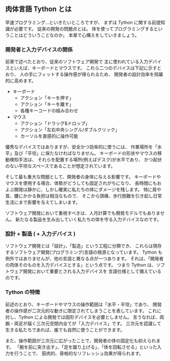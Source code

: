 ## 肉体言語 Tython とは

早速プログラミング…といきたいところですが、
まずは Tython に関する前提知識が必要です。
従来の開発の問題点とは。
体を使ってプログラミングするということはどういうことなのか。
本章で心構えをしていきましょう。

### 開発者と入力デバイスの関係

前章で述べたとおり、従来のソフトウェア開発で
主に使われている入力デバイスといえば、キーボードとマウスです。
これら二つのデバイスは下記に示すとおり、
人の手にフィットする操作感が得られるため、
開発者の設計効率を飛躍的に高めます。

- キーボード
    - アクション「キーを押す」
    - アクション「キーを離す」
    - 各種キーコードの組み合わせ
- マウス
    - アクション「ドラッグ&ドロップ」
    - アクション「左右中央シングル/ダブルクリック」
    - カーソルを直感的に操作可能

優秀なデバイスではありますが、安全かつ効率的に使うには、
作業場所を「水平」及び「平坦」に保たなければなりません。
キーボードの形状やマウスの移動検知手法は、
それらを配置する場所(例えばデスク)が水平であり、
かつ起伏のない平坦なスペースであることが想定されています。

そして最も重大な問題として、開発者の身体に与える影響です。
キーボードやマウスを使用する場合、体勢がどうしても固定されがちになり、
長時間にもおよぶ開発は静かに、しかし確実に私たちの体にダメージを残します。
特に肩や首、腰にかかる負担は相当なもので、
そこから頭痛、歩行困難を引き起し日常生活にまで影響を与えてしまいます。

ソフトウェア開発において重視すべきは、人月計算でも開発モデルでもありません。
新たなる製品を生み出していく私たちの体を守る入力デバイスなのです。


### 設計 + 製造 ( + 入力デバイス )

ソフトウェア開発とは「設計」、「製造」という工程に分類でき、
これらは現存するソフトウェア開発(プログラミング)言語の根源となっています。
Tython も例外ではありませんが、他の言語と異なる点が一つあります。
それは、「開発者の肉体そのものを入力デバイスとする」という点です。
つまり Tython は、ソフトウェア開発において重要とされる入力デバイスを
言語仕様として備えているのです。

### Tython の特徴

前述のとおり、キーボードやマウスの操作範囲は「水平・平坦」であり、
開発者の操作感が二次元的な動きに限定されてしまうことを表しています。
これに対し、Tython による開発では固形デバイスを必要としません。
言うなれば、両腕・両足が届く三次元空間内全てが「入力デバイス」です。
三次元を認識して生きる私たちであれば、誰でも自然に使うことができます。

また、操作範囲が三次元に広がったことで、開発者の体の固定化も抑えられます。
「腕を前に突き出す」、「足を蹴り上げる」、「体を回転させる」といった入力を行うことで、
筋肉的、骨格的なリフレッシュ効果が得られます。
